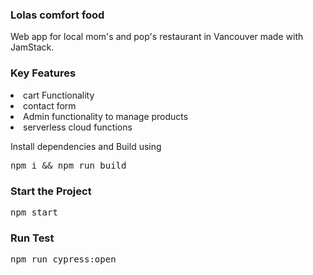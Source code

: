 <h3>Lolas comfort food</h3>
<p>
Web app for local mom's and pop's restaurant in Vancouver made with JamStack.</p>
<h3>Key Features </h3>
<li>cart Functionality </li>
<li>contact form</li> 
<li>Admin functionality to manage products</li>
<li>serverless cloud functions</li>
</p>
Install dependencies and Build using
<pre>npm i && npm run build</pre>

<h3></h3>
<h3>Start the Project</h3>

<pre>npm start</pre>

<h3>Run Test</h3>

<pre>
npm run cypress:open
</pre>

